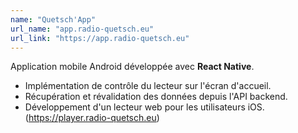 ```yaml
---
name: "Quetsch'App"
url_name: "app.radio-quetsch.eu"
url_link: "https://app.radio-quetsch.eu"
---
```


Application mobile Android développée avec **React Native**.

- Implémentation de contrôle du lecteur sur l'écran d'accueil.
- Récupération et révalidation des données depuis l'API backend.
- Développement d'un lecteur web pour les utilisateurs iOS. (https://player.radio-quetsch.eu)